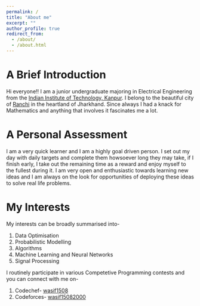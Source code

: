 ```yaml
---
permalink: /
title: "About me"
excerpt: ""
author_profile: true
redirect_from: 
  - /about/
  - /about.html
---
```


A Brief Introduction
======

Hi everyone!! I am a junior undergraduate majoring in Electrical Engineering from the [Indian Institute of Technology, Kanpur](https://iitk.ac.in). I belong to the beautiful city of [Ranchi](https://www.google.com/search?gs_ssp=eJzj4tTP1TcwLCkpMTNg9GIrSsxLzsgEADbMBcg&q=ranchi&oq=Ranch&aqs=chrome.1.69i57j46l2j0l2j46j0.1454j0j7&sourceid=chrome&ie=UTF-8) in the heartland of Jharkhand. Since always I had a knack for Mathematics and anything that involves it fascinates me a lot.

A Personal Assessment
======

I am a very quick learner and I am a highly goal driven person. I set out my day with daily targets and complete them howsoever long they may take, if I finish early, I take out the remaining time as a reward and enjoy myself to the fullest during it. I am very open and enthusiastic towards learning new ideas and I am always on the look for opportunities of deploying these ideas to solve real life problems.

My Interests
======
My interests can be broadly summarised into-
1. Data Optimisation
2. Probabilistic Modelling
3. Algorithms
4. Machine Learning and Neural Networks
5. Signal Processing

I routinely participate in various Competetive Programming contests and you can connect with me on-
1. Codechef- [wasif1508](https://codechef.com/users/wasif1508)
2. Codeforces- [wasif15082000](https://codeforces.com/profile/wasif15082000)
